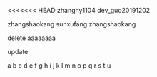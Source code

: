 <<<<<<< HEAD
zhanghy1104
dev_guo20191202

zhangshaokang
sunxufang
zhangshaokang

delete
aaaaaaaa

update

a
b
c
d
e
f
g
h
i
j
k
l
m
n
o
p
q
r
s
t
u

